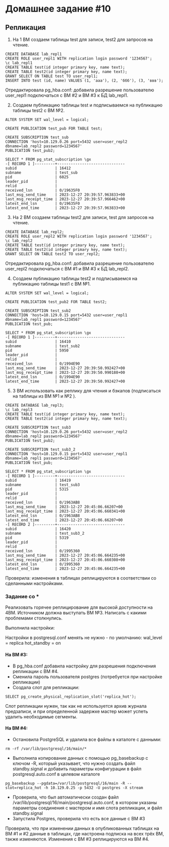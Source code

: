 # Домашнее задание #10

## Репликация



1. На 1 ВМ создаем таблицы test для записи, test2 для запросов на чтение.
```
CREATE DATABASE lab_repl1
CREATE ROLE user_repl1 WITH replication login password '1234567';
\c lab_repl1 
CREATE TABLE test(id integer primary key, name text);
CREATE TABLE test2(id integer primary key, name text);
GRANT SELECT ON TABLE test TO user_repl1;
INSERT INTO test (id, name) VALUES (1, 'ааа'), (2, 'ббб'), (3, 'ввв');
```
Отредактировала pg_hba.conf: добавила разрешение пользователю user_repl1 подключаться с ВМ #2 и ВМ #3 к БД lab_repl1.

2. Создаем публикацию таблицы test и подписываемся на публикацию таблицы test2 с ВМ №2.
```
ALTER SYSTEM SET wal_level = logical;

CREATE PUBLICATION test_pub FOR TABLE test;

CREATE SUBSCRIPTION test_sub
CONNECTION 'host=10.129.0.26 port=5432 user=user_repl2 dbname=lab_repl2 password=1234567'
PUBLICATION test_pub2;

SELECT * FROM pg_stat_subscription \gx
-[ RECORD 1 ]---------+------------------------------
subid                 | 16412
subname               | test_sub
pid                   | 6025
leader_pid            | 
relid                 | 
received_lsn          | 0/19635F0
last_msg_send_time    | 2023-12-27 20:39:57.963833+00
last_msg_receipt_time | 2023-12-27 20:39:57.966462+00
latest_end_lsn        | 0/19635F0
latest_end_time       | 2023-12-27 20:39:57.963833+00

```

3. На 2 ВМ создаем таблицы test2 для записи, test для запросов на чтение.
```
CREATE DATABASE lab_repl2;
CREATE ROLE user_repl2 WITH replication login password '1234567';
\c lab_repl2 
CREATE TABLE test(id integer primary key, name text);
CREATE TABLE test2(id integer primary key, name text);
GRANT SELECT ON TABLE test2 TO user_repl2;
```
Отредактировала pg_hba.conf: добавила разрешение пользователю user_repl2 подключаться с ВМ #1 и ВМ #3 к БД lab_repl2.

4. Создаем публикацию таблицы test2 и подписываемся на публикацию таблицы test1 с ВМ №1.
```
ALTER SYSTEM SET wal_level = logical;

CREATE PUBLICATION test_pub2 FOR TABLE test2;

CREATE SUBSCRIPTION test_sub2
CONNECTION 'host=10.129.0.15 port=5432 user=user_repl1 dbname=lab_repl1 password=1234567'
PUBLICATION test_pub;

SELECT * FROM pg_stat_subscription \gx
-[ RECORD 1 ]---------+------------------------------
subid                 | 16410
subname               | test_sub2
pid                   | 5950
leader_pid            | 
relid                 | 
received_lsn          | 0/1994E90
last_msg_send_time    | 2023-12-27 20:39:50.992427+00
last_msg_receipt_time | 2023-12-27 20:39:50.990188+00
latest_end_lsn        | 0/1994E90
latest_end_time       | 2023-12-27 20:39:50.992427+00
```

5. 3 ВМ использовать как реплику для чтения и бэкапов (подписаться на таблицы из ВМ №1 и №2 ).
```
CREATE DATABASE lab_repl3;
\c lab_repl3 
CREATE TABLE test(id integer primary key, name text);
CREATE TABLE test2(id integer primary key, name text);

CREATE SUBSCRIPTION test_sub3
CONNECTION 'host=10.129.0.26 port=5432 user=user_repl2 dbname=lab_repl2 password=1234567'
PUBLICATION test_pub2;

CREATE SUBSCRIPTION test_sub3_2
CONNECTION 'host=10.129.0.15 port=5432 user=user_repl1 dbname=lab_repl1 password=1234567'
PUBLICATION test_pub;

SELECT * FROM pg_stat_subscription \gx
-[ RECORD 1 ]---------+------------------------------
subid                 | 16419
subname               | test_sub3
pid                   | 5315
leader_pid            | 
relid                 | 
received_lsn          | 0/1963AB8
last_msg_send_time    | 2023-12-27 20:45:06.66207+00
last_msg_receipt_time | 2023-12-27 20:45:06.660341+00
latest_end_lsn        | 0/1963AB8
latest_end_time       | 2023-12-27 20:45:06.66207+00
-[ RECORD 2 ]---------+------------------------------
subid                 | 16420
subname               | test_sub3_2
pid                   | 5319
leader_pid            | 
relid                 | 
received_lsn          | 0/1995360
last_msg_send_time    | 2023-12-27 20:45:06.664235+00
last_msg_receipt_time | 2023-12-27 20:45:06.660308+00
latest_end_lsn        | 0/1995360
latest_end_time       | 2023-12-27 20:45:06.664235+00
```

Проверила: изменения в таблицах реплицируются в соответствии со сделанными настройками.

### Задание со *

Реализовать горячее реплицирование для высокой доступности на 4ВМ. Источником должна выступать ВМ №3. Написать с какими проблемами столкнулись.

Выполнила настройки:
 
Настройки в postgresql.conf менять не нужно - по умолчанию:
wal_level = replica
hot_standby = on

#### На ВМ #3: 
* В pg_hba.conf добавила настройку для разрешения подключения репликации с ВМ #4.
* Сменила пароль пользователя postgres (потребуется при настройке репликации)
* Создала слот для репликации:
```
SELECT pg_create_physical_replication_slot('replica_hot');
```
Слот репликации нужен, так как не используется архив журнала предзаписи, и при определенной задержке мастер может успеть удалить необходимые сегменты. 

#### На ВМ #4:
* Остановила PostgreSQL и удалила все файлы в каталоге с данными:
```
rm -rf /var/lib/postgresql/16/main/*
```
* Выполнила копирование данных с помощью pg_basebackup с ключом -R, который указывает, что нужно  создать файл standby.signal и добавить параметры конфигурации в файл postgresql.auto.conf в целевом каталоге
```
pg_basebackup --pgdata=/var/lib/postgresql/16/main -R --slot=replica_hot -h 10.129.0.25 -p 5432 -U postgres -X stream
```
*  Проверила, что был автоматически создан файл /var/lib/postgresql/16/main/postgresql.auto.conf, в котором указаны параметры соединения с мастером и имя слота репликации, и файл standby.signal
* Запустила Postgres, проверила что есть все данные с ВМ #3

Проверила, что при изменении данных в опубликованных таблицах на ВМ #1 и #2 данные в таблицах, где настроена подписка на всех трёх ВМ, также изменяются. Изменения с ВМ #3 реплицируются на ВМ #4.
